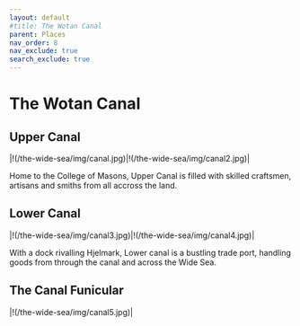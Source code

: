 ```yaml
---
layout: default
#title: The Wotan Canal
parent: Places
nav_order: 8
nav_exclude: true
search_exclude: true
---
```


# The Wotan Canal

## Upper Canal

|!(/the-wide-sea/img/canal.jpg)|!(/the-wide-sea/img/canal2.jpg)|

Home to the College of Masons, Upper Canal is filled with skilled craftsmen, artisans and smiths from all accross the land. 

## Lower Canal

|!(/the-wide-sea/img/canal3.jpg)|!(/the-wide-sea/img/canal4.jpg)|

With a dock rivalling Hjelmark, Lower canal is a bustling trade port, handling goods from through the canal and across the Wide Sea. 

## The Canal Funicular

|!(/the-wide-sea/img/canal5.jpg)|